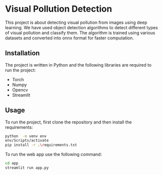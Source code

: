 # Visual Pollution Detection

This project is about detecting visual pollution from images using deep learning. We have used object detection algorithms to detect different types of visual pollution and classify them. The algorithm is trained using various datasets and converted into onnx format for faster computation.

## Installation

The project is written in Python and the following libraries are required to run the project:

- Torch
- Numpy
- Opencv
- Streamlit

## Usage

To run the project, first clone the repository and then install the requirements:

```bash
python  -m venv env
env/Scripts/activate
pip install -r .\requirements.txt
```

To run the web app use the following command:

```bash
cd app
streamlit run app.py
```
